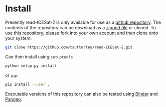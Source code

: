 Install
=======

Presently read-ICESat-2 is only available for use as a [github repository](https://github.com/tsutterley/read-ICESat-2).
The contents of the repository can be download as a [zipped file](https://github.com/tsutterley/read-ICESat-2/archive/master.zip)  or cloned.
To use this repository, please fork into your own account and then clone onto your system.  
```bash
git clone https://github.com/tsutterley/read-ICESat-2.git
```
Can then install using `setuptools`
```bash
python setup.py install
```
or `pip`
```bash
pip install --user .
```
Executable versions of this repository can also be tested using [Binder](https://mybinder.org/v2/gh/tsutterley/read-ICESat-2/master) and [Pangeo](https://binder.pangeo.io/v2/gh/tsutterley/read-ICESat-2/master).
